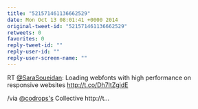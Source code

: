 ```yaml
---
title: "521571461136662529"
date: Mon Oct 13 08:01:41 +0000 2014
original-tweet-id: "521571461136662529"
retweets: 0
favorites: 0
reply-tweet-id: ""
reply-user-id: ""
reply-user-screen-name: ""
---
```

RT <a href="https://twitter.com/SaraSoueidan">@SaraSoueidan</a>: Loading webfonts with high performance on responsive websites http://t.co/Dh7ltZgidE

/via <a href="https://twitter.com/codrops's">@codrops's</a> Collective http://t…
